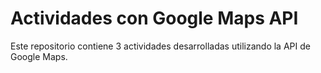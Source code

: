 # Actividades con Google Maps API

Este repositorio contiene 3 actividades desarrolladas utilizando la API de Google Maps.
